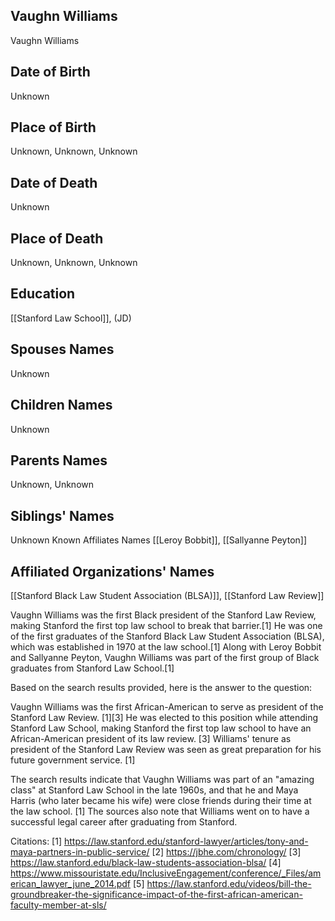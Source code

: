 ## Vaughn Williams
Vaughn Williams
## Date of Birth
Unknown
## Place of Birth
Unknown, Unknown, Unknown
## Date of Death
Unknown
## Place of Death
Unknown, Unknown, Unknown
## Education
[[Stanford Law School]], (JD)
## Spouses Names
Unknown
## Children Names
Unknown
## Parents Names
Unknown, Unknown
## Siblings' Names
Unknown
Known Affiliates Names
[[Leroy Bobbit]], [[Sallyanne Peyton]]
## Affiliated Organizations' Names
[[Stanford Black Law Student Association (BLSA)]], [[Stanford Law Review]]

Vaughn Williams was the first Black president of the Stanford Law Review, making Stanford the first top law school to break that barrier.[1] He was one of the first graduates of the Stanford Black Law Student Association (BLSA), which was established in 1970 at the law school.[1] Along with Leroy Bobbit and Sallyanne Peyton, Vaughn Williams was part of the first group of Black graduates from Stanford Law School.[1]

Based on the search results provided, here is the answer to the question:

Vaughn Williams was the first African-American to serve as president of the Stanford Law Review. [1][3] He was elected to this position while attending Stanford Law School, making Stanford the first top law school to have an African-American president of its law review. [3] Williams' tenure as president of the Stanford Law Review was seen as great preparation for his future government service. [1]

The search results indicate that Vaughn Williams was part of an "amazing class" at Stanford Law School in the late 1960s, and that he and Maya Harris (who later became his wife) were close friends during their time at the law school. [1] The sources also note that Williams went on to have a successful legal career after graduating from Stanford.

Citations:
[1] https://law.stanford.edu/stanford-lawyer/articles/tony-and-maya-partners-in-public-service/
[2] https://jbhe.com/chronology/
[3] https://law.stanford.edu/black-law-students-association-blsa/
[4] https://www.missouristate.edu/InclusiveEngagement/conference/_Files/american_lawyer_june_2014.pdf
[5] https://law.stanford.edu/videos/bill-the-groundbreaker-the-significance-impact-of-the-first-african-american-faculty-member-at-sls/